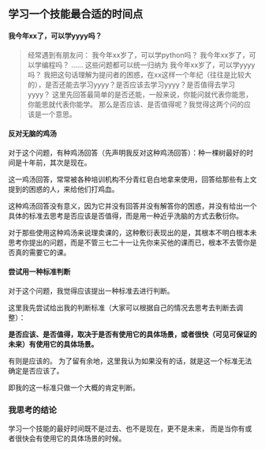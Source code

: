 ## 学习一个技能最合适的时间点

#### 我今年xx了，可以学yyyy吗？

> 经常遇到有朋友问： 
> 我今年xx岁了，可以学python吗？
> 我今年xx岁了，可以学编程吗？
> ......
> 这些问题都可以统一归纳为
> 我今年xx岁了，可以学yyyy吗？
> 我把这句话理解为提问者的困惑，在xx这样一个年纪（往往是比较大的），是否还能去学习yyyy？是否应该去学习yyyy？是否值得去学习yyyy？
> 这里先回答最简单的是否还能，一般来说，你能问就代表你能思，你能思就代表你能学。
> 那么是否应该、是否值得呢？我觉得这两个问的应该是一个意思。

#### 反对无脑的鸡汤
对于这个问题，有种鸡汤回答（先声明我反对这种鸡汤回答）：种一棵树最好的时间是十年前，其次是现在。

这一鸡汤回答，常常被各种培训机构不分青红皂白地拿来使用，回答给那些有上文提到的困惑的人，来给他们打鸡血。

这种鸡汤回答没有意义，因为它并没有回答并没有解答你的困惑，并没有给出一个具体的标准去思考是否应该是否值得，而是用一种近乎洗脑的方式去敷衍你。

对于那些使用这种鸡汤来说理卖课的，这种敷衍表现出的是，其根本不明白根本未思考你提出的问题，而是不管三七二十一让先你来买他的课而已，根本不去管你是否真的需要它的课。

#### 尝试用一种标准判断
对于这个问题，我觉得应该提出一种标准去进行判断。

这里我先尝试给出我的判断标准（大家可以根据自己的情况去思考去判断去调整）：

**是否应该、是否值得，取决于是否有使用它的具体场景，或者很快（可见可保证的未来）有使用它的具体场景。**

有则是应该的。
为了留有余地，这里我认为如果没有的话，就是这一个标准无法确定是否应该了。

即我的这一标准只做一个大概的肯定判断。


### 我思考的结论
学习一个技能的最好时间既不是过去、也不是现在，更不是未来，
而是当你有或者很快会有使用它的具体场景的时候。